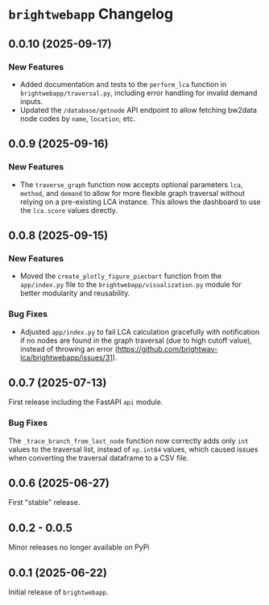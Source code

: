 # `brightwebapp` Changelog

## 0.0.10 (2025-09-17)

### New Features

- Added documentation and tests to the `perform_lca` function in `brightwebapp/traversal.py`, including error handling for invalid demand inputs.
- Updated the `/database/getnode` API endpoint to allow fetching bw2data node codes by `name`, `location`, etc.

## 0.0.9 (2025-09-16)

### New Features

- The `traverse_graph` function now accepts optional parameters `lca`, `method`, and `demand` to allow for more flexible graph traversal without relying on a pre-existing LCA instance. This allows the dashboard to use the `lca.score` values directly.

## 0.0.8 (2025-09-15)

### New Features

- Moved the `create_plotly_figure_piechart` function from the `app/index.py` file to the `brightwebapp/visualization.py` module for better modularity and reusability.

### Bug Fixes

- Adjusted `app/index.py` to fail LCA calculation gracefully with notification if no nodes are found in the graph traversal (due to high cutoff value), instead of throwing an error (https://github.com/brightway-lca/brightwebapp/issues/31).

## 0.0.7 (2025-07-13)

First release including the FastAPI `api` module.

### Bug Fixes

The `_trace_branch_from_last_node` function now correctly adds only `int` values to the traversal list, instead of `np.int64` values, which caused issues when converting the traversal dataframe to a CSV file.

## 0.0.6 (2025-06-27)

First "stable" release.

## 0.0.2 - 0.0.5

Minor releases no longer available on PyPi

## 0.0.1 (2025-06-22)

Initial release of `brightwebapp`.